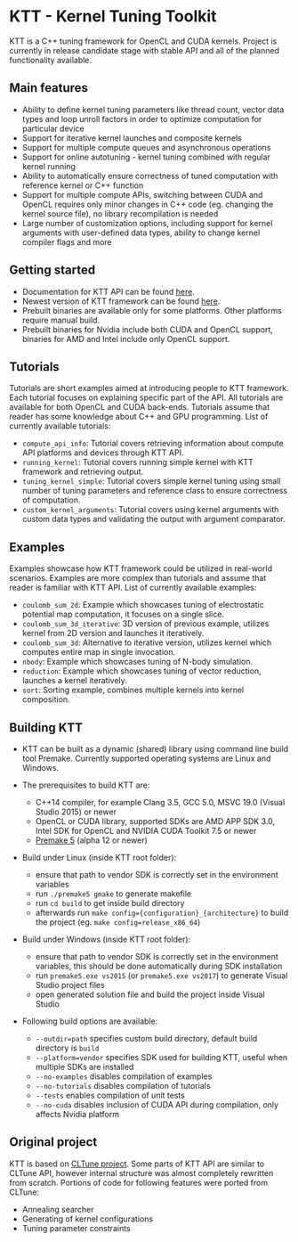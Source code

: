 KTT - Kernel Tuning Toolkit
===========================

KTT is a C++ tuning framework for OpenCL and CUDA kernels. Project is currently in release candidate stage with
stable API and all of the planned functionality available.

Main features
-------------
* Ability to define kernel tuning parameters like thread count, vector data types and loop unroll factors in order
to optimize computation for particular device
* Support for iterative kernel launches and composite kernels
* Support for multiple compute queues and asynchronous operations
* Support for online autotuning - kernel tuning combined with regular kernel running
* Ability to automatically ensure correctness of tuned computation with reference kernel or C++ function
* Support for multiple compute APIs, switching between CUDA and OpenCL requires only minor changes in C++ code
(eg. changing the kernel source file), no library recompilation is needed
* Large number of customization options, including support for kernel arguments with user-defined data types,
ability to change kernel compiler flags and more

Getting started
---------------

* Documentation for KTT API can be found [here](https://fillo7.github.io/KTT/).
* Newest version of KTT framework can be found [here](https://github.com/Fillo7/KTT/releases).
* Prebuilt binaries are available only for some platforms. Other platforms require manual build.
* Prebuilt binaries for Nvidia include both CUDA and OpenCL support, binaries for AMD and Intel include only OpenCL support.

Tutorials
---------

Tutorials are short examples aimed at introducing people to KTT framework. Each tutorial focuses on explaining specific part
of the API. All tutorials are available for both OpenCL and CUDA back-ends. Tutorials assume that reader has some knowledge
about C++ and GPU programming. List of currently available tutorials:

* `compute_api_info`: Tutorial covers retrieving information about compute API platforms and devices through KTT API.
* `running_kernel`: Tutorial covers running simple kernel with KTT framework and retrieving output.
* `tuning_kernel_simple`: Tutorial covers simple kernel tuning using small number of tuning parameters and reference class
to ensure correctness of computation.
* `custom_kernel_arguments`: Tutorial covers using kernel arguments with custom data types and validating the output with
argument comparator.

Examples
--------

Examples showcase how KTT framework could be utilized in real-world scenarios. Examples are more complex than tutorials and
assume that reader is familiar with KTT API. List of currently available examples:

* `coulomb_sum_2d`: Example which showcases tuning of electrostatic potential map computation, it focuses on a single slice.
* `coulomb_sum_3d_iterative`: 3D version of previous example, utilizes kernel from 2D version and launches it iteratively.
* `coulomb_sum_3d`: Alternative to iterative version, utilizes kernel which computes entire map in single invocation.
* `nbody`: Example which showcases tuning of N-body simulation.
* `reduction`: Example which showcases tuning of vector reduction, launches a kernel iteratively.
* `sort`: Sorting example, combines multiple kernels into kernel composition.

Building KTT
------------

* KTT can be built as a dynamic (shared) library using command line build tool Premake. Currently supported operating
systems are Linux and Windows.

* The prerequisites to build KTT are:
    - C++14 compiler, for example Clang 3.5, GCC 5.0, MSVC 19.0 (Visual Studio 2015) or newer
    - OpenCL or CUDA library, supported SDKs are AMD APP SDK 3.0, Intel SDK for OpenCL and NVIDIA CUDA Toolkit 7.5 or newer
    - [Premake 5](https://premake.github.io/download.html) (alpha 12 or newer)
    
* Build under Linux (inside KTT root folder):
    - ensure that path to vendor SDK is correctly set in the environment variables
    - run `./premake5 gmake` to generate makefile
    - run `cd build` to get inside build directory
    - afterwards run `make config={configuration}_{architecture}` to build the project (eg. `make config=release_x86_64`)
    
* Build under Windows (inside KTT root folder):
    - ensure that path to vendor SDK is correctly set in the environment variables, this should be done automatically
    during SDK installation
    - run `premake5.exe vs2015` (or `premake5.exe vs2017`) to generate Visual Studio project files
    - open generated solution file and build the project inside Visual Studio

* Following build options are available:
    - `--outdir=path` specifies custom build directory, default build directory is `build`
    - `--platform=vendor` specifies SDK used for building KTT, useful when multiple SDKs are installed
    - `--no-examples` disables compilation of examples
    - `--no-tutorials` disables compilation of tutorials
    - `--tests` enables compilation of unit tests
    - `--no-cuda` disables inclusion of CUDA API during compilation, only affects Nvidia platform

Original project
----------------

KTT is based on [CLTune project](https://github.com/CNugteren/CLTune). Some parts of KTT API are similar to CLTune API,
however internal structure was almost completely rewritten from scratch. Portions of code for following features were ported
from CLTune:
* Annealing searcher
* Generating of kernel configurations
* Tuning parameter constraints
